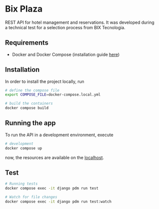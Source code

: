 # Bix Plaza

REST API for hotel management and reservations. It was developed during a technical test for a selection process from BIX Tecnologia.

## Requirements

- Docker and Docker Compose (installation guide [here](https://docs.docker.com/compose/install/))

## Installation

In order to install the project locally, run

```bash
# define the compose file
export COMPOSE_FILE=docker-compose.local.yml

# build the containers
docker compose build
```

## Running the app

To run the API in a development environment, execute

```bash
# development
docker compose up
```

now, the resources are available on the [localhost](http://localhost:8010).

## Test

```bash
# Running tests
docker compose exec -it django pdm run test

# Watch for file changes
docker compose exec -it django pdm run test:watch
```
